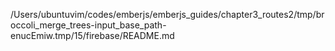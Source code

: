 /Users/ubuntuvim/codes/emberjs/emberjs_guides/chapter3_routes2/tmp/broccoli_merge_trees-input_base_path-enucEmiw.tmp/15/firebase/README.md